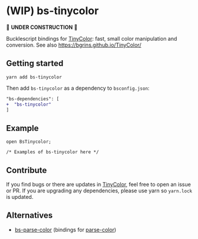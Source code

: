 # (WIP) bs-tinycolor

🚧 **UNDER CONSTRUCTION** 🚧

Bucklescript bindings for [TinyColor](https://github.com/bgrins/TinyColor): fast, small color manipulation and conversion. See also https://bgrins.github.io/TinyColor/

## Getting started

```
yarn add bs-tinycolor
```

Then add `bs-tinycolor` as a dependency to `bsconfig.json`:

```diff
"bs-dependencies": [
+  "bs-tinycolor"
]
```

## Example

```reason
open BsTinycolor;

/* Examples of bs-tinycolor here */
```

## Contribute

If you find bugs or there are updates in [TinyColor](https://github.com/bgrins/TinyColor), feel free to open an issue or PR. If you are upgrading any dependencies, please use yarn so `yarn.lock` is updated.

## Alternatives 

* [bs-parse-color](https://redex.github.io/package/unpublished/theatlasroom/bs-parse-color/) (bindings for [parse-color](https://github.com/substack/parse-color))
